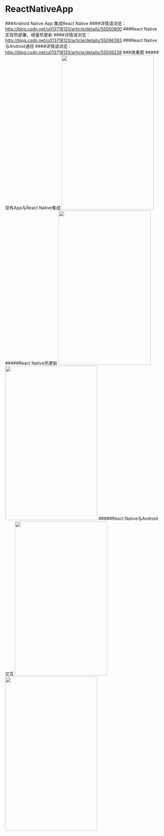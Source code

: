 # ReactNativeApp
###Android Native App 集成React Native
####详情请浏览：http://blog.csdn.net/u013718120/article/details/55050900
###React Native 实现热部署、增量热更新 
####详情请浏览：http://blog.csdn.net/u013718120/article/details/55096393
###React Native与Android通信 
####详情请浏览：http://blog.csdn.net/u013718120/article/details/55506238
###效果图
#####现有App与React Native集成
<img width="300" height="500" src="http://img.blog.csdn.net/20170213212617880"/>
#####React Native热更新
<img width="300" height="500" src="http://img.blog.csdn.net/20170216215331249"/>
<img width="300" height="500" src="http://img.blog.csdn.net/20170216221010378"/>
#####React Native与Android交互
<img width="300" height="500" src="http://img.blog.csdn.net/20170218120501799"/>
<img width="300" height="500" src="http://img.blog.csdn.net/20170218120618660"/>
